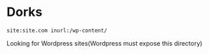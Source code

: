 # Dorks

```site:site.com inurl:/wp-content/ ```

Looking for Wordpress sites(Wordpress must expose this directory)
